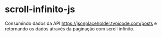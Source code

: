 # scroll-infinito-js
Consumindo dados da API  https://jsonplaceholder.typicode.com/posts  e retornando os dados através da paginação com scroll infinito.
